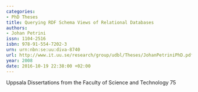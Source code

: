 ```yaml
---
categories:
- PhD Theses
title: Querying RDF Schema Views of Relational Databases
authors:
- Johan Petrini
issn: 1104-2516
isbn: 978-91-554-7202-3
urn: urn:nbn:se:uu:diva-8740
url: http://www.it.uu.se/research/group/udbl/Theses/JohanPetriniPhD.pdf
year: 2008
date: 2016-10-19 22:38:00 +02:00
---
```

Uppsala Dissertations from the Faculty of Science and Technology 75
